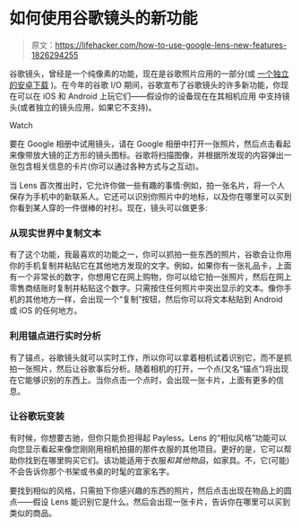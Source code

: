 # 如何使用谷歌镜头的新功能

> 原文：<https://lifehacker.com/how-to-use-google-lens-new-features-1826294255>

谷歌镜头，曾经是一个纯像素的功能，现在是谷歌照片应用的一部分(或 [一个独立的安卓下载](https://play.google.com/store/apps/details?id=com.google.ar.lens) )。在今年的谷歌 I/O 期间，谷歌宣布了谷歌镜头的许多新功能，你现在可以在 iOS 和 Android 上玩它们——假设你的设备现在在其相机应用 中支持镜头(或者独立的镜头应用，如果它不支持)。

Watch

要在 Google 相册中试用镜头，请在 Google 相册中打开一张照片，然后点击看起来像带放大镜的正方形的镜头图标。谷歌将扫描图像，并根据所发现的内容弹出一张包含相关信息的卡片(你可以通过各种方式与之互动)。

当 Lens 首次推出时，它允许你做一些有趣的事情:例如，拍一张名片，将一个人保存为手机中的新联系人。它还可以识别你照片中的地标，以及你在哪里可以买到你看到某人穿的一件很棒的衬衫。现在，镜头可以做更多:

### 从现实世界中复制文本

有了这个功能，我最喜欢的功能之一，你可以抓拍一些东西的照片，谷歌会让你用你的手机复制并粘贴它在其他地方发现的文字。例如，如果你有一张礼品卡，上面有一个非常长的数字，你想用它在网上购物，你可以给它拍一张照片，然后在网上零售商结账时复制并粘贴这个数字。只需按住任何照片中突出显示的文本。像你手机的其他地方一样，会出现一个“复制”按钮，然后你可以将文本粘贴到 Android 或 iOS 的任何地方。

### 利用锚点进行实时分析

有了锚点，谷歌镜头就可以实时工作，所以你可以拿着相机试着识别它，而不是抓拍一张照片，然后让谷歌事后分析。随着相机的打开，一个点(又名“锚点”)将出现在它能够识别的东西上。当你点击一个点时，会出现一张卡片，上面有更多的信息。

### 让谷歌玩变装

有时候，你想要古驰，但你只能负担得起 Payless。Lens 的“相似风格”功能可以向您显示看起来像您刚刚用相机拍摄的那件衣服的其他项目。更好的是，它可以帮助你找到在哪里购买它们。该功能适用于衣服*和其他物品*，如家具。不，它(可能)不会告诉你那个书架或书桌的时髦的宜家名字。

要找到相似的风格，只需拍下你感兴趣的东西的照片，然后点击出现在物品上的圆点——假设 Lens 能识别它是什么。然后会出现一张卡片，告诉你在哪里可以买到类似的商品。